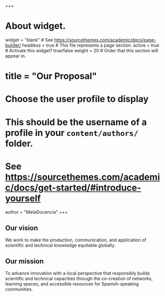 +++
# About widget.
widget = "blank"  # See https://sourcethemes.com/academic/docs/page-builder/
headless = true  # This file represents a page section.
active = true  # Activate this widget? true/false
weight = 20  # Order that this section will appear in.

# title = "Our Proposal"

# Choose the user profile to display
# This should be the username of a profile in your `content/authors/` folder.
# See https://sourcethemes.com/academic/docs/get-started/#introduce-yourself
author = "MetaDocencia"
+++

<h2>Our vision</h2>
<p>We work to make the production, communication, and application of scientific and technical knowledge equitable globally.</p>

<h2>Our mission</h2>
<p>To advance innovation with a local perspective that responsibly builds scientific and technical capacities through the co-creation of networks, learning spaces, and accessible resources for Spanish-speaking communities.</p>
